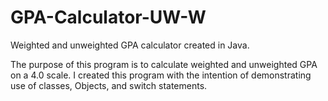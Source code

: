 # GPA-Calculator-UW-W
Weighted and unweighted GPA calculator created in Java.

The purpose of this program is to calculate weighted and unweighted GPA on a 4.0 scale. I created this program with the intention of demonstrating use of classes, Objects,
and switch statements.
